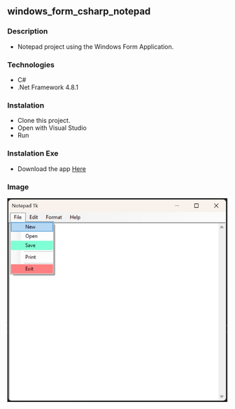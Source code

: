 ## windows_form_csharp_notepad

### Description

- Notepad project using the Windows Form Application.

### Technologies

- C#
- .Net Framework 4.8.1

### Instalation

- Clone this project.
- Open with Visual Studio
- Run

### Instalation Exe

- Download the app <a href="https://github.com/eduardotks/windows_form_csharp_notepad/releases/tag/v1.0.1-NotepadTk">Here</a>

### Image

<p align="center">
  <img src="https://github.com/eduardotks/windows_form_csharp_notepad/blob/main/Images/capa.jpg">
</p>
